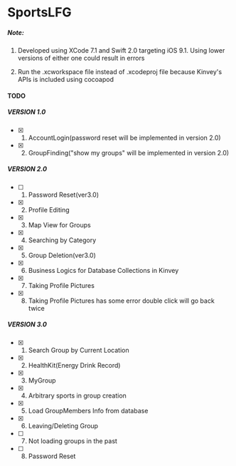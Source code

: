 # SportsLFG
##### Note: 
1. Developed using XCode 7.1 and Swift 2.0 targeting iOS 9.1. Using lower versions of either one could result in errors

2. Run the .xcworkspace file instead of .xcodeproj file because Kinvey's APIs is included using cocoapod


#### TODO
##### VERSION 1.0

- [x] 1.  AccountLogin(password reset will be implemented in version 2.0)
- [x] 2.  GroupFinding("show my groups" will be implemented in version 2.0)


##### VERSION 2.0

- [ ] 1.  Password Reset(ver3.0)
- [x] 2.  Profile Editing
- [x] 3.  Map View for Groups
- [x] 4.  Searching by Category
- [x] 5.  Group Deletion(ver3.0)
- [x] 6.  Business Logics for Database Collections in Kinvey 
- [x] 7.  Taking Profile Pictures  
- [x] 8.  Taking Profile Pictures has some error double click will go back twice


##### VERSION 3.0
- [x] 1. Search Group by Current Location
- [x] 2. HealthKit(Energy Drink Record)
- [x] 3. MyGroup
- [x] 4. Arbitrary sports in group creation
- [x] 5. Load GroupMembers Info from database
- [x] 6. Leaving/Deleting Group
- [ ] 7. Not loading groups in the past 
- [ ] 8. Password Reset
